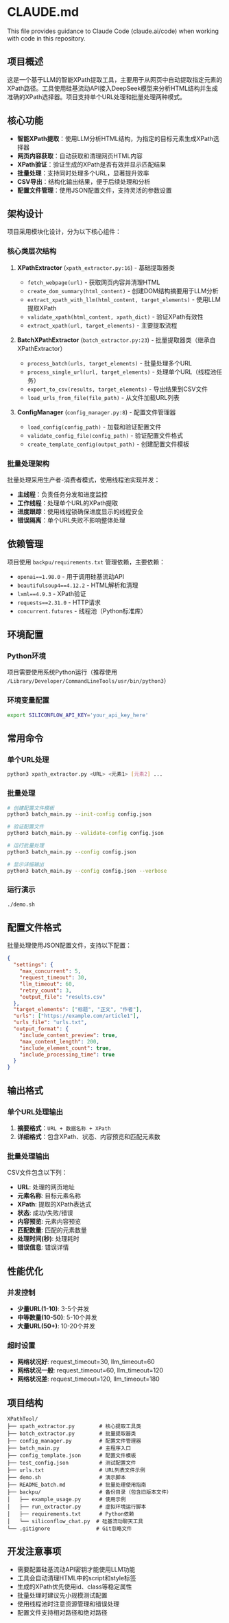 # CLAUDE.md

This file provides guidance to Claude Code (claude.ai/code) when working with code in this repository.

## 项目概述

这是一个基于LLM的智能XPath提取工具，主要用于从网页中自动提取指定元素的XPath路径。工具使用硅基流动API接入DeepSeek模型来分析HTML结构并生成准确的XPath选择器。项目支持单个URL处理和批量处理两种模式。

## 核心功能

- **智能XPath提取**：使用LLM分析HTML结构，为指定的目标元素生成XPath选择器
- **网页内容获取**：自动获取和清理网页HTML内容
- **XPath验证**：验证生成的XPath是否有效并显示匹配结果
- **批量处理**：支持同时处理多个URL，显著提升效率
- **CSV导出**：结构化输出结果，便于后续处理和分析
- **配置文件管理**：使用JSON配置文件，支持灵活的参数设置

## 架构设计

项目采用模块化设计，分为以下核心组件：

### 核心类层次结构

1. **XPathExtractor** (`xpath_extractor.py:16`) - 基础提取器类
   - `fetch_webpage(url)` - 获取网页内容并清理HTML
   - `create_dom_summary(html_content)` - 创建DOM结构摘要用于LLM分析
   - `extract_xpath_with_llm(html_content, target_elements)` - 使用LLM提取XPath
   - `validate_xpath(html_content, xpath_dict)` - 验证XPath有效性
   - `extract_xpath(url, target_elements)` - 主要提取流程

2. **BatchXPathExtractor** (`batch_extractor.py:23`) - 批量提取器类（继承自XPathExtractor）
   - `process_batch(urls, target_elements)` - 批量处理多个URL
   - `process_single_url(url, target_elements)` - 处理单个URL（线程池任务）
   - `export_to_csv(results, target_elements)` - 导出结果到CSV文件
   - `load_urls_from_file(file_path)` - 从文件加载URL列表

3. **ConfigManager** (`config_manager.py:8`) - 配置文件管理器
   - `load_config(config_path)` - 加载和验证配置文件
   - `validate_config_file(config_path)` - 验证配置文件格式
   - `create_template_config(output_path)` - 创建配置文件模板

### 批量处理架构

批量处理采用生产者-消费者模式，使用线程池实现并发：

- **主线程**：负责任务分发和进度监控
- **工作线程**：处理单个URL的XPath提取
- **进度跟踪**：使用线程锁确保进度显示的线程安全
- **错误隔离**：单个URL失败不影响整体处理

## 依赖管理

项目使用 `backpu/requirements.txt` 管理依赖，主要依赖：
- `openai==1.98.0` - 用于调用硅基流动API
- `beautifulsoup4==4.12.2` - HTML解析和清理
- `lxml==4.9.3` - XPath验证
- `requests==2.31.0` - HTTP请求
- `concurrent.futures` - 线程池（Python标准库）

## 环境配置

### Python环境
项目需要使用系统Python运行（推荐使用 `/Library/Developer/CommandLineTools/usr/bin/python3`）

### 环境变量配置
```bash
export SILICONFLOW_API_KEY='your_api_key_here'
```

## 常用命令

### 单个URL处理
```bash
python3 xpath_extractor.py <URL> <元素1> [元素2] ...
```

### 批量处理
```bash
# 创建配置文件模板
python3 batch_main.py --init-config config.json

# 验证配置文件
python3 batch_main.py --validate-config config.json

# 运行批量处理
python3 batch_main.py --config config.json

# 显示详细输出
python3 batch_main.py --config config.json --verbose
```

### 运行演示
```bash
./demo.sh
```

## 配置文件格式

批量处理使用JSON配置文件，支持以下配置：

```json
{
  "settings": {
    "max_concurrent": 5,
    "request_timeout": 30,
    "llm_timeout": 60,
    "retry_count": 3,
    "output_file": "results.csv"
  },
  "target_elements": ["标题", "正文", "作者"],
  "urls": ["https://example.com/article1"],
  "urls_file": "urls.txt",
  "output_format": {
    "include_content_preview": true,
    "max_content_length": 200,
    "include_element_count": true,
    "include_processing_time": true
  }
}
```

## 输出格式

### 单个URL处理输出
1. **摘要格式**：`URL + 数据名称 + XPath`
2. **详细格式**：包含XPath、状态、内容预览和匹配元素数

### 批量处理输出
CSV文件包含以下列：
- **URL**: 处理的网页地址
- **元素名称**: 目标元素名称
- **XPath**: 提取的XPath表达式
- **状态**: 成功/失败/错误
- **内容预览**: 元素内容预览
- **匹配数量**: 匹配的元素数量
- **处理时间(秒)**: 处理耗时
- **错误信息**: 错误详情

## 性能优化

### 并发控制
- **少量URL(1-10)**: 3-5个并发
- **中等数量(10-50)**: 5-10个并发
- **大量URL(50+)**: 10-20个并发

### 超时设置
- **网络状况好**: request_timeout=30, llm_timeout=60
- **网络状况一般**: request_timeout=60, llm_timeout=120
- **网络状况差**: request_timeout=120, llm_timeout=180

## 项目结构

```
XPathTool/
├── xpath_extractor.py        # 核心提取工具类
├── batch_extractor.py        # 批量提取器类
├── config_manager.py         # 配置文件管理器
├── batch_main.py             # 主程序入口
├── config_template.json      # 配置文件模板
├── test_config.json          # 测试配置文件
├── urls.txt                  # URL列表文件示例
├── demo.sh                   # 演示脚本
├── README_batch.md           # 批量处理使用指南
├── backpu/                   # 备份目录（包含旧版本文件）
│   ├── example_usage.py      # 使用示例
│   ├── run_extractor.py      # 虚拟环境运行脚本
│   ├── requirements.txt      # Python依赖
│   └── siliconflow_chat.py  # 硅基流动聊天工具
└── .gitignore               # Git忽略文件
```

## 开发注意事项

- 需要配置硅基流动API密钥才能使用LLM功能
- 工具会自动清理HTML中的script和style标签
- 生成的XPath优先使用id、class等稳定属性
- 批量处理时建议先小规模测试配置
- 使用线程池时注意资源管理和错误处理
- 配置文件支持相对路径和绝对路径